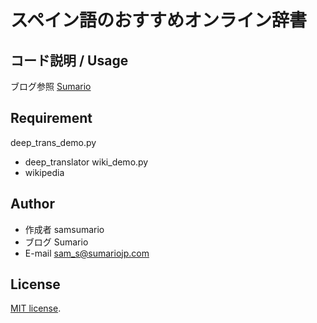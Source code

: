 # スペイン語のおすすめオンライン辞書

## コード説明 / Usage

ブログ参照 [Sumario](https://sumariojp.com/?p=1439)

## Requirement

deep_trans_demo.py
* deep_translator
wiki_demo.py
* wikipedia

## Author
 
* 作成者 samsumario
* ブログ Sumario
* E-mail sam_s@sumariojp.com
 
## License
 
[MIT license](https://en.wikipedia.org/wiki/MIT_License).
 